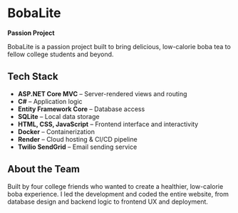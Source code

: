 # BobaLite

**Passion Project**

BobaLite is a passion project built to bring delicious, low-calorie boba tea to fellow college students and beyond.

## Tech Stack

- **ASP.NET Core MVC** – Server-rendered views and routing  
- **C#** – Application logic  
- **Entity Framework Core** – Database access  
- **SQLite** – Local data storage  
- **HTML, CSS, JavaScript** – Frontend interface and interactivity  
- **Docker** – Containerization  
- **Render** – Cloud hosting & CI/CD pipeline  
- **Twilio SendGrid** – Email sending service

## About the Team

Built by four college friends who wanted to create a healthier, low-calorie boba experience. I led the development and coded the entire website, from database design and backend logic to frontend UX and deployment.
